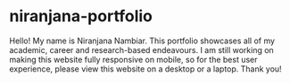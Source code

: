 # niranjana-portfolio
Hello! My name is Niranjana Nambiar. This portfolio showcases all of my academic, career and research-based endeavours. I am still working on making this website fully responsive on mobile, so for the best user experience, please view this website on a desktop or a laptop. Thank you!

